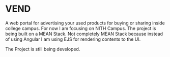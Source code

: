 # VEND
A web portal for advertising your used products for buying or sharing inside college campus. For now I am focusing on NITH Campus.
The project is being built on a MEAN Stack. Not completely MEAN Stack because instead of using Angular I am using EJS for rendering contents to the UI.

The Project is still being developed.
